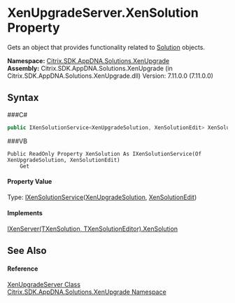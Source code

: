 # XenUpgradeServer.XenSolution Property 
 

Gets an object that provides functionality related to <a href="T_Citrix_SDK_AppDNA_Solution">Solution</a> objects.

**Namespace:**&nbsp;<a href="N_Citrix_SDK_AppDNA_Solutions_XenUpgrade">Citrix.SDK.AppDNA.Solutions.XenUpgrade</a><br />**Assembly:**&nbsp;Citrix.SDK.AppDNA.Solutions.XenUpgrade (in Citrix.SDK.AppDNA.Solutions.XenUpgrade.dll) Version: 7.11.0.0 (7.11.0.0)

## Syntax

###C#
```csharp
public IXenSolutionService<XenUpgradeSolution, XenSolutionEdit> XenSolution { get; }
```

###VB
```vbnet
Public ReadOnly Property XenSolution As IXenSolutionService(Of XenUpgradeSolution, XenSolutionEdit)
	Get
```


#### Property Value
Type: <a href="T_Citrix_SDK_AppDNA_Solutions_Xen_Common_IXenSolutionService_2">IXenSolutionService</a>(<a href="T_Citrix_SDK_AppDNA_Solutions_XenUpgrade_XenUpgradeSolution">XenUpgradeSolution</a>, <a href="T_Citrix_SDK_AppDNA_Solutions_Xen_Common_XenSolutionEdit">XenSolutionEdit</a>)

#### Implements
<a href="P_Citrix_SDK_AppDNA_Solutions_Xen_Common_IXenServer_2_XenSolution">IXenServer(TXenSolution, TXenSolutionEditor).XenSolution</a><br />

## See Also


#### Reference
<a href="T_Citrix_SDK_AppDNA_Solutions_XenUpgrade_XenUpgradeServer">XenUpgradeServer Class</a><br /><a href="N_Citrix_SDK_AppDNA_Solutions_XenUpgrade">Citrix.SDK.AppDNA.Solutions.XenUpgrade Namespace</a><br />